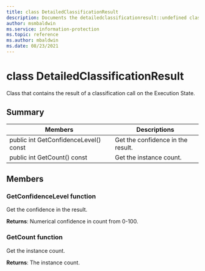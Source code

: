 ```yaml
---
title: class DetailedClassificationResult 
description: Documents the detailedclassificationresult::undefined class of the Microsoft Information Protection (MIP) SDK.
author: msmbaldwin
ms.service: information-protection
ms.topic: reference
ms.author: mbaldwin
ms.date: 08/23/2021
---
```


# class DetailedClassificationResult 
Class that contains the result of a classification call on the Execution State.
  
## Summary
 Members                        | Descriptions                                
--------------------------------|---------------------------------------------
public int GetConfidenceLevel() const  |  Get the confidence in the result.
public int GetCount() const  |  Get the instance count.
  
## Members
  
### GetConfidenceLevel function
Get the confidence in the result.

  
**Returns**: Numerical confidence in count from 0-100.
  
### GetCount function
Get the instance count.

  
**Returns**: The instance count.